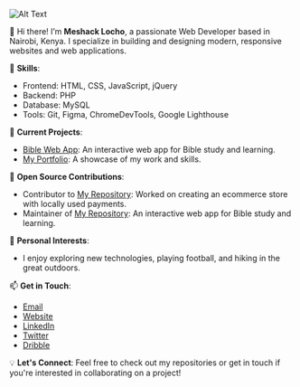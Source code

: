 ![Alt Text](https://meshacklocho.co.ke/Gifs/gif2-unscreen.gif)

👋 Hi there! I’m **Meshack Locho**, a passionate Web Developer based in Nairobi, Kenya. I specialize in building and designing modern, responsive websites and web applications. 

🔧 **Skills**:
- Frontend: HTML, CSS, JavaScript, jQuery
- Backend: PHP
- Database: MySQL
- Tools: Git, Figma, ChromeDevTools, Google Lighthouse

🚀 **Current Projects**:
- [Bible Web App](https://github.com/users/Meshack-Locho/projects/2): An interactive web app for Bible study and learning.
- [My Portfolio](https://meshacklocho.co.ke/): A showcase of my work and skills.

🌱 **Open Source Contributions**:
- Contributor to [My Repository](https://github.com/Meshack-Locho/E-commerce-Store-With-Paypal-and-MPESA-STK-Push-Payment): Worked on creating an ecommerce store with locally used payments.
- Maintainer of [My Repository](https://github.com/Meshack-Locho/Bible-quiz-and-livechat-app): An interactive web app for Bible study and learning.

🎨 **Personal Interests**:
- I enjoy exploring new technologies, playing football, and hiking in the great outdoors.

📫 **Get in Touch**:
- [Email](mailto:meshacklocho@meshacklocho.co.ke)
- [Website](https://meshacklocho.co.ke)
- [LinkedIn](https://www.linkedin.com/in/meshack-locho-41260b239/)
- [Twitter](https://x.com/MeshDev61001)
- [Dribble](https://dribbble.com/Meshack_Locho)

💡 **Let's Connect**:
Feel free to check out my repositories or get in touch if you're interested in collaborating on a project!
